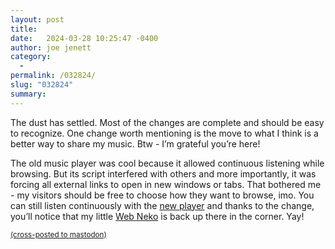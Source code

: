 ```yaml
---
layout: post
title:  
date:   2024-03-28 10:25:47 -0400
author: joe jenett
category:
  -  
permalink: /032824/
slug: "032824"
summary: 
---
```

<p>
	The dust has settled. Most of the changes are complete and should be easy to recognize. One change worth mentioning is the move to what I think is a better way to share my music. Btw - I’m grateful you’re here!
</p>
<p>
	The old music player was cool because it allowed continuous listening while browsing. But its script interfered with others and more importantly, it was forcing all external links to open in new windows or tabs. That bothered me - my visitors should be free to choose how they want to browse, imo. You can still listen continuously with the <a href="/music/">new player</a> and thanks to the change, you’ll notice that my little <a href="https://webneko.net/">Web Neko</a> is back up there in the corner. Yay!
</p>
<p>
	<a href="https://brid.gy/publish/mastodon"><small>(cross-posted to mastodon)</small></a>
</p>
